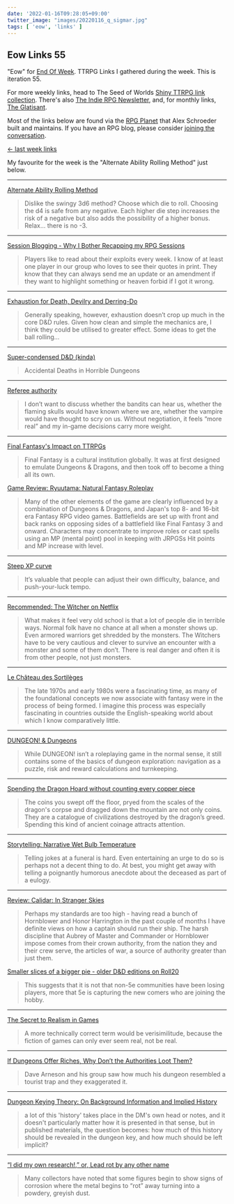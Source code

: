 ```yaml
---
date: '2022-01-16T09:28:05+09:00'
twitter_image: "images/20220116_q_sigmar.jpg"
tags: [ 'eow', 'links' ]
---
```


## Eow Links 55

"Eow" for [End Of Week](/#eow). TTRPG Links I gathered during the week. This is iteration 55.

For more weekly links, head to The Seed of Worlds [Shiny TTRPG link collection](https://seedofworlds.blogspot.com/search/label/weekly%20links). There's also [The Indie RPG Newsletter](https://ttrpg.substack.com/), and, for monthly links, [The Glatisant](https://questingbeast.substack.com/).

Most of the links below are found via the [RPG Planet](https://campaignwiki.org/rpg/) that Alex Schroeder built and maintains. If you have an RPG blog, please consider [joining the conversation](https://campaignwiki.org/wiki/Planet/Please_join!).

[← last week links](20220109.html?t=Eow_Links_54&f=eow55)

My favourite for the week is the "Alternate Ability Rolling Method" just below.

<hr/>

[Alternate Ability Rolling Method](https://doomslakers.blogspot.com/2022/01/alternate-ability-rolling-method.html)

> Dislike the swingy 3d6 method? Choose which die to roll. Choosing the d4 is safe from any negative. Each higher die step increases the risk of a negative but also adds the possibility of a higher bonus. Relax... there is no -3.

<hr/>

[Session Blogging - Why I Bother Recapping my RPG Sessions](https://roleplay-geek.blogspot.com/2022/01/session-blogging-why-i-bother-recapping.html)

> Players like to read about their exploits every week.  I know of at least one player in our group who loves to see their quotes in print.  They know that they can always send me an update or an amendment if they want to highlight something or heaven forbid if I got it wrong.

<hr/>

[Exhaustion for Death, Devilry and Derring-Do](https://www.hipstersanddragons.com/using-exhaustion-5e/)

> Generally speaking, however, exhaustion doesn’t crop up much in the core D&D rules. Given how clean and simple the mechanics are, I think they could be utilised to greater effect. Some ideas to get the ball rolling…

<hr/>

[Super-condensed D&D (kinda)](https://darkwormcolt.wordpress.com/2022/01/14/super-condensed-dd-kinda/)

> Accidental Deaths in Horrible Dungeons

<hr/>

[Referee authority](https://alexschroeder.ch/wiki/2022-01-13_Referee_authority)

> I don’t want to discuss whether the bandits can hear us, whether the flaming skulls would have known where we are, whether the vampire would have thought to scry on us. Without negotiation, it feels “more real” and my in-game decisions carry more weight.

<hr/>

[Final Fantasy's Impact on TTRPGs](https://deathtrap-games.blogspot.com/2022/01/final-fantasys-impact-on-ttrpgs.html)

> Final Fantasy is a cultural institution globally. It was at first designed to emulate Dungeons & Dragons, and then took off to become a thing all its own.

[Game Review: Ryuutama: Natural Fantasy Roleplay](https://deathtrap-games.blogspot.com/2022/01/game-review-ryuutama-natural-fantasy.html)

> Many of the other elements of the game are clearly influenced by a combination of Dungeons & Dragons, and Japan's top 8- and 16-bit era Fantasy RPG video games. Battlefields are set up with front and back ranks on opposing sides of a battlefield like Final Fantasy 3 and onward. Characters may concentrate to improve roles or cast spells using an MP (mental point) pool in keeping with JRPGSs Hit points and MP increase with level.

<hr/>

[Steep XP curve](https://idiomdrottning.org/steep-xp-curve)

> It’s valuable that people can adjust their own difficulty, balance, and push-your-luck tempo.

<hr/>

[Recommended: The Witcher on Netflix](https://grumpywizard.home.blog/2022/01/13/recommended-the-witcher-on-netflix/)

> What makes it feel very old school is that a lot of people die in terrible ways. Normal folk have no chance at all when a monster shows up. Even armored warriors get shredded by the monsters. The Witchers have to be very cautious and clever to survive an encounter with a monster and some of them don’t. There is real danger and often it is from other people, not just monsters.

<hr/>

[Le Château des Sortilèges](https://grognardia.blogspot.com/2022/01/le-chateau-des-sortileges.html)

> The late 1970s and early 1980s were a fascinating time, as many of the foundational concepts we now associate with fantasy were in the process of being formed. I imagine this process was especially fascinating in countries outside the English-speaking world about which I know comparatively little.

<hr/>

[DUNGEON! & Dungeons](https://alldeadgenerations.blogspot.com/2022/01/dungeon-dungeons.html)

> While DUNGEON! isn’t a roleplaying game in the normal sense, it still contains some of the basics of dungeon exploration: navigation as a puzzle, risk and reward calculations and turnkeeping.

<hr/>

[Spending the Dragon Hoard without counting every copper piece](https://githyankidiaspora.com/2022/01/12/spending-the-dragon-hoard-without-counting-every-copper-piece/)

> The coins you swept off the floor, pryed from the scales of the dragon's corpse and dragged down the mountain are not only coins. They are a catalogue of civilizations destroyed by the dragon’s greed. Spending this kind of ancient coinage attracts attention.

<hr/>

[Storytelling: Narrative Wet Bulb Temperature](https://www.ribbonfarm.com/2022/01/12/storytelling-narrative-wet-bulb-temperature/)

> Telling jokes at a funeral is hard. Even entertaining an urge to do so is perhaps not a decent thing to do. At best, you might get away with telling a poignantly humorous anecdote about the deceased as part of a eulogy.

<hr/>

[Review: Calidar: In Stranger Skies](https://seedofworlds.blogspot.com/2022/01/review-calidar-in-stranger-skies.html)

> Perhaps my standards are too high - having read a bunch of Hornblower and Honor Harrington in the past couple of months I have definite views on how a captain should run their ship. The harsh discipline that Aubrey of Master and Commander or Hornblower impose comes from their crown authority, from the nation they and their crew serve, the articles of war, a source of authority greater than just them.

[Smaller slices of a bigger pie - older D&D editions on Roll20](https://seedofworlds.blogspot.com/2022/01/smaller-slices-of-bigger-pie-older-d.html)

> This suggests that it is not that non-5e communities have been losing players, more that 5e is capturing the new comers who are joining the hobby.

<hr/>

[The Secret to Realism in Games](https://www.prismaticwasteland.com/blog/the-secret-to-realism-in-games)

> A more technically correct term would be verisimilitude, because the fiction of games can only ever seem real, not be real.

<hr/>

[If Dungeons Offer Riches, Why Don’t the Authorities Loot Them?](https://dmdavid.com/tag/if-dungeons-offer-riches-why-dont-the-authorities-loot-them/)

> Dave Arneson and his group saw how much his dungeon resembled a tourist trap and they exaggerated it.

<hr/>

[Dungeon Keying Theory: On Background Information and Implied History](https://monstersandmanuals.blogspot.com/2022/01/dungeon-keying-theory-on-background.html)

> a lot of this 'history' takes place in the DM's own head or notes, and it doesn't particularly matter how it is presented in that sense, but in published materials, the question becomes: how much of this history should be revealed in the dungeon key, and how much should be left implicit?

<hr/>

[“I did my own research!,” or, Lead rot by any other name](https://mikemonaco.wordpress.com/2022/01/09/i-did-my-own-research-or-lead-rot-by-any-other-name/)

> Many collectors have noted that some figures begin to show signs of corrosion where the metal begins to “rot” away turning into a powdery, greyish dust.

